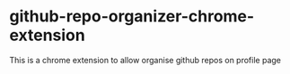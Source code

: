 # github-repo-organizer-chrome-extension
This is a chrome extension to allow organise github repos on profile page
